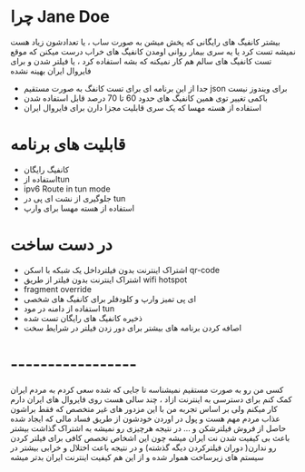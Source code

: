 # چرا Jane Doe
بیشتر کانفیگ های رایگانی که پخش میشن به صورت ساب ، یا تعدادشون زیاد هست نمیشه تست کرد یا یه سری بیمار روانی اومدن کانفیگ های خراب درست میکنن که موقع تست کانفیگ های سالم هم کار نمیکنه که بشه استفاده کرد
، یا فیلتر شدن و برای فایروال ایران بهینه نشده
- جدا از این برنامه ای برای تست کانفگ به صورت مستقیم json برای ویندوز نیست
- باکمی تغییر توی همین کانفیگ های حدود 60 تا 70 درصد قابل استفاده شدن
- استفاده از هسته مهسا که یک سری قابلیت مجزا دارن برای فایروال ایران

# قابلیت های برنامه 
- کانفیگ رایگان
- استفاده ازtun 
- ipv6 Route in tun mode
- جلوگیری از نشت ای پی در tun
- استفاده از هسته مهسا برای وارپ


# در دست ساخت
- اشتراک  اینترنت بدون فیلترداخل یک شبکه با اسکن qr-code
- اشتراک اینترنت بدون فیلتر از طریق wifi hotspot
- fragment override
- ای پی تمیز وارپ و کلودفلر برای کانفیگ های شخصی
- استفاده از دامنه در مود tun
- ذخیره کانفیگ های رایگان تست شده
- اصافه کردن برنامه های بیشتر برای دور زدن فیلتر در شرایط سخت


# -----------------
کسی من رو به صورت مستقیم نمیشناسه تا جایی که شده سعی کردم به مردم ایران کمک کنم  برای دسترسی به اینترنت ازاد ، چند سالی هست روی فایروال های ایران دارم کار میکنم ولی بر اساس تجربه من با این مزدور های غیر متخصص که فقط براشون عذاب مردم مهم هست و پول در اوردن خودشون از طریق فساد مالی که ایجاد شده حاصل از فروش فیلترشکن و ... در نتیجه هرچیزی رو نمیشه به اشتراک گذاشت بیشتر باعث بی کیفیت شدن نت ایران میشه چون این اشخاص تخصص کافی برای فیلتر کردن رو ندارن( دوران فیلترکردن دیگه گذشته) و در نتیجه باعث اختلال و خرابی بیشتر در سیستم های زیرساخت هموار شده و از این هم کیفیت اینترنت ایران بدتر میشه
